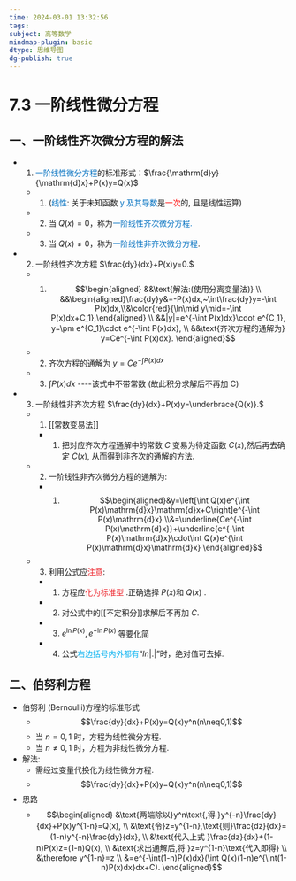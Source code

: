 ```yaml
---
time: 2024-03-01 13:32:56
tags:
subject: 高等数学
mindmap-plugin: basic
dtype: 思维导图
dg-publish: true
---
```


# 7.3 一阶线性微分方程

## 一、一阶线性齐次微分方程的解法
- 1. <font color="#0070c0">一阶线性微分方程</font>的标准形式：$\frac{\mathrm{d}y}{\mathrm{d}x}+P(x)y=Q(x)$
    - 1. (<font color="#0070c0">线性</font>: 关于未知函数 <font color="#0070c0">y 及其导数</font>是<font color="#ff0000">一次</font>的, 且是线性运算)
    - 2. 当 $Q(x)=0$，称为<font color="#0070c0">一阶线性齐次微分方程.</font>
    - 3. 当 $Q(x)\neq0$，称为<font color="#0070c0">一阶线性非齐次微分方程</font>.
- 2. 一阶线性齐次方程    $\frac{dy}{dx}+P(x)y=0.$
    - 1. $$\begin{aligned}
       &&\text{解法:(使用分离变量法)} \\
       &&\begin{aligned}\frac{dy}y&=-P(x)dx,~\int\frac{dy}y=-\int P(x)dx,\\&\color{red}{\ln\mid y\mid=-\int P(x)dx+C_1},\end{aligned}  \\
       &&|y|=e^{-\int P(x)dx}\cdot e^{C_1}, y=\pm e^{C_1}\cdot e^{-\int P(x)dx}, \\
       &&\text{齐次方程的通解为} y=Ce^{-\int P(x)dx}. 
       \end{aligned}$$
    - 2. 齐次方程的通解为 $y=Ce^{-\int P(x)dx}$
    - 3. $\int P(x)dx$ ----该式中不带常数 (故此积分求解后不再加 C)
- 3. 一阶线性非齐次方程 $\frac{dy}{dx}+P(x)y=\underbrace{Q(x)}.$
    - 1. [[常数变易法]]
        - 1. 把对应齐次方程通解中的常数 $C$ 变易为待定函数 $C (x)$,然后再去确定 $C (x)$, 从而得到非齐次的通解的方法.
    - 2. 一阶线性非齐次微分方程的通解为:
        - 1. $$\begin{aligned}&y=\left[\int Q(x)e^{\int P(x)\mathrm{d}x}\mathrm{d}x+C\right]e^{-\int P(x)\mathrm{d}x} \\&=\underline{Ce^{-\int P(x)\mathrm{d}x}}+\underline{e^{-\int P(x)\mathrm{d}x}\cdot\int Q(x)e^{\int P(x)\mathrm{d}x}\mathrm{d}x} \end{aligned}$$
    - 3. 利用公式应<font color=#ed1c24>注意</font>:
        - 1. 方程应<font color=#ed1c24>化为标准型</font> .正确选择 $P (x)$和 $Q (x)$ .
        - 2. 对公式中的[[不定积分]]求解后不再加 $C$.
        - 3. $e^{\ln P(x)},e^{-\ln P(x)}$ 等要化简
        - 4. 公式<font color="#00b0f0">右边括号内外都有</font>“$ln| . |$”时，绝对值可去掉.

## 二、伯努利方程
- 伯努利 (Bernoulli)方程的标准形式
    - $$\frac{dy}{dx}+P(x)y=Q(x)y^n(n\neq0,1)$$
    - 当 $n=0,1$ 时，方程为线性微分方程.
    - 当 $n\neq 0,1$ 时，方程为非线性微分方程.
- 解法:
    - 需经过变量代换化为线性微分方程.
    - $$\frac{dy}{dx}+P(x)y=Q(x)y^n(n\neq0,1)$$
- 思路
    - $$\begin{aligned}
       &\text{两端除以}y^n\text{,得 }y^{-n}\frac{dy}{dx}+P(x)y^{1-n}=Q(x), \\
       &\text{令}z=y^{1-n},\text{则}\frac{dz}{dx}=(1-n)y^{-n}\frac{dy}{dx}, \\
       &\text{代入上式 }\frac{dz}{dx}+(1-n)P(x)z=(1-n)Q(x), \\
       &\text{求出通解后,将 }z=y^{1-n}\text{代入即得} \\
       &\therefore y^{1-n}=z \\
       &=e^{-\int(1-n)P(x)dx}(\int Q(x)(1-n)e^{\int(1-n)P(x)dx}dx+C).
       \end{aligned}$$